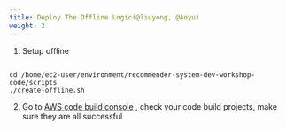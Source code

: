 ```yaml
---
title: Deploy The Offline Logic(@liuyong, @Aoyu)
weight: 2
---
```


1. Setup offline

``` 

cd /home/ec2-user/environment/recommender-system-dev-workshop-code/scripts
./create-offline.sh

```

2. Go to [AWS code build console](https://ap-northeast-1.console.aws.amazon.com/codesuite/codebuild/projects?region=ap-northeast-1)
, check your code build projects, make sure they are all successful








